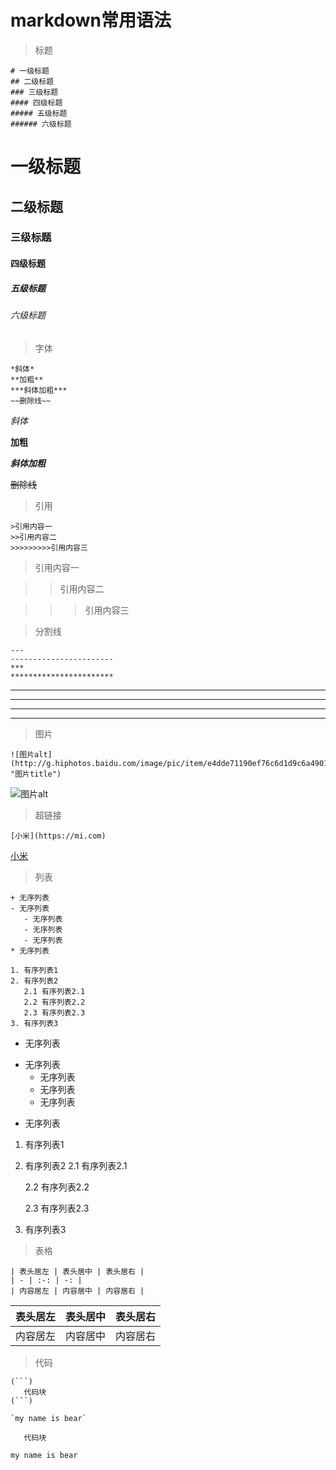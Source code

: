 # markdown常用语法

> 标题

```
# 一级标题
## 二级标题
### 三级标题
#### 四级标题
##### 五级标题
###### 六级标题
```

# 一级标题
## 二级标题
### 三级标题
#### 四级标题
##### 五级标题
###### 六级标题


> 字体

```
*斜体*
**加粗**
***斜体加粗***
~~删除线~~
```

*斜体*

**加粗**

***斜体加粗***

~~删除线~~


> 引用

```
>引用内容一
>>引用内容二
>>>>>>>>>引用内容三
```

>引用内容一

>>引用内容二

>>>引用内容三


> 分割线

```
---
-----------------------
***
***********************
```
---
-----------------------
***
***********************


> 图片

```
![图片alt](http://g.hiphotos.baidu.com/image/pic/item/e4dde71190ef76c6d1d9c6a49016fdfaaf516731.jpg "图片title")
```
![图片alt](http://g.hiphotos.baidu.com/image/pic/item/e4dde71190ef76c6d1d9c6a49016fdfaaf516731.jpg "图片title")


> 超链接

```
[小米](https://mi.com)
```
[小米](https://www.mi.com)


> 列表

```
+ 无序列表
- 无序列表
   - 无序列表
   - 无序列表
   - 无序列表
* 无序列表

1. 有序列表1
2. 有序列表2
   2.1 有序列表2.1
   2.2 有序列表2.2
   2.3 有序列表2.3
3. 有序列表3
```

+ 无序列表
- 无序列表
   - 无序列表
   - 无序列表
   - 无序列表
* 无序列表

1. 有序列表1
2. 有序列表2
   2.1 有序列表2.1

   2.2 有序列表2.2

   2.3 有序列表2.3
3. 有序列表3


> 表格

```
| 表头居左 | 表头居中 | 表头居右 |
| - | :-: | -: |
| 内容居左 | 内容居中 | 内容居右 |
```

| 表头居左 | 表头居中 | 表头居右 |
| - | :-: | -: |
| 内容居左 | 内容居中 | 内容居右 |


> 代码

```
(```)
   代码块
(```)

`my name is bear`
```

```
   代码块
```

`my name is bear`
